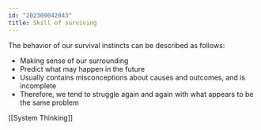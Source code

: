 ```yaml
---
id: "202309042043"
title: Skill of surviving
---
```


The behavior of our survival instincts can be described as follows:

- Making sense of our surrounding
- Predict what may happen in the future
- Usually contains misconceptions about causes and outcomes, and is incomplete
- Therefore, we tend to struggle again and again with what appears to be the same problem

[[System Thinking]]
